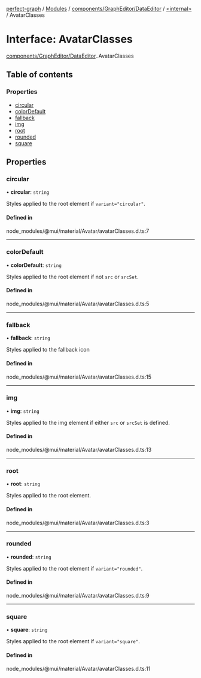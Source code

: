 [perfect-graph](../README.md) / [Modules](../modules.md) / [components/GraphEditor/DataEditor](../modules/components_GraphEditor_DataEditor.md) / [<internal\>](../modules/components_GraphEditor_DataEditor._internal_.md) / AvatarClasses

# Interface: AvatarClasses

[components/GraphEditor/DataEditor](../modules/components_GraphEditor_DataEditor.md).[<internal>](../modules/components_GraphEditor_DataEditor._internal_.md).AvatarClasses

## Table of contents

### Properties

- [circular](components_GraphEditor_DataEditor._internal_.AvatarClasses.md#circular)
- [colorDefault](components_GraphEditor_DataEditor._internal_.AvatarClasses.md#colordefault)
- [fallback](components_GraphEditor_DataEditor._internal_.AvatarClasses.md#fallback)
- [img](components_GraphEditor_DataEditor._internal_.AvatarClasses.md#img)
- [root](components_GraphEditor_DataEditor._internal_.AvatarClasses.md#root)
- [rounded](components_GraphEditor_DataEditor._internal_.AvatarClasses.md#rounded)
- [square](components_GraphEditor_DataEditor._internal_.AvatarClasses.md#square)

## Properties

### circular

• **circular**: `string`

Styles applied to the root element if `variant="circular"`.

#### Defined in

node_modules/@mui/material/Avatar/avatarClasses.d.ts:7

___

### colorDefault

• **colorDefault**: `string`

Styles applied to the root element if not `src` or `srcSet`.

#### Defined in

node_modules/@mui/material/Avatar/avatarClasses.d.ts:5

___

### fallback

• **fallback**: `string`

Styles applied to the fallback icon

#### Defined in

node_modules/@mui/material/Avatar/avatarClasses.d.ts:15

___

### img

• **img**: `string`

Styles applied to the img element if either `src` or `srcSet` is defined.

#### Defined in

node_modules/@mui/material/Avatar/avatarClasses.d.ts:13

___

### root

• **root**: `string`

Styles applied to the root element.

#### Defined in

node_modules/@mui/material/Avatar/avatarClasses.d.ts:3

___

### rounded

• **rounded**: `string`

Styles applied to the root element if `variant="rounded"`.

#### Defined in

node_modules/@mui/material/Avatar/avatarClasses.d.ts:9

___

### square

• **square**: `string`

Styles applied to the root element if `variant="square"`.

#### Defined in

node_modules/@mui/material/Avatar/avatarClasses.d.ts:11

